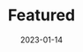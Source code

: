 ---
date: 2023-01-14
featured_image: Yaeger-1.jpg
title: Featured
#sort_by: Name # Exif.Date
featured: true
private: true # do not show in list, only as feature
---